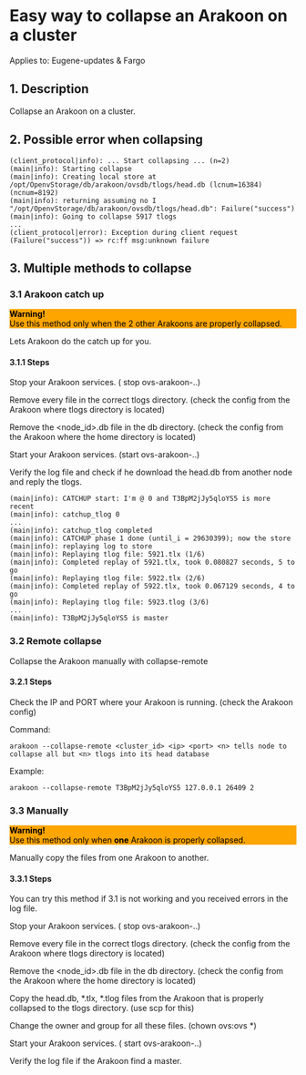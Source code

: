 # Easy way to collapse an Arakoon on a cluster

Applies to: Eugene-updates & Fargo

## 1. Description

Collapse an Arakoon on a cluster.

## 2. Possible error when collapsing

```
(client_protocol|info): ... Start collapsing ... (n=2)
(main|info): Starting collapse
(main|info): Creating local store at /opt/OpenvStorage/db/arakoon/ovsdb/tlogs/head.db (lcnum=16384) (ncnum=8192)
(main|info): returning assuming no I "/opt/OpenvStorage/db/arakoon/ovsdb/tlogs/head.db": Failure("success")
(main|info): Going to collapse 5917 tlogs
...
(client_protocol|error): Exception during client request (Failure("success")) => rc:ff msg:unknown failure
```

## 3. Multiple methods to collapse
### 3.1 Arakoon catch up
<div style="background-color:orange; color:black">
  <strong>Warning!</strong><br />Use this method only when the 2 other Arakoons are properly collapsed.
</div>

Lets Arakoon do the catch up for you.

#### 3.1.1 Steps
Stop your Arakoon services. ( stop ovs-arakoon-..)

Remove every file in the correct tlogs directory. (check the config from the Arakoon where tlogs directory is located)

Remove the <node_id>.db file in the db directory. (check the config from the Arakoon where the home directory is located)

Start your Arakoon services. (start ovs-arakoon-..)

Verify the log file and check if he download the head.db from another node and reply the tlogs.
```
(main|info): CATCHUP start: I'm @ 0 and T3BpM2jJy5qloYS5 is more recent
(main|info): catchup_tlog 0
...
(main|info): catchup_tlog completed
(main|info): CATCHUP phase 1 done (until_i = 29630399); now the store
(main|info): replaying log to store
(main|info): Replaying tlog file: 5921.tlx (1/6)
(main|info): Completed replay of 5921.tlx, took 0.080827 seconds, 5 to go
(main|info): Replaying tlog file: 5922.tlx (2/6)
(main|info): Completed replay of 5922.tlx, took 0.067129 seconds, 4 to go
(main|info): Replaying tlog file: 5923.tlog (3/6)
... 
(main|info): T3BpM2jJy5qloYS5 is master

```

### 3.2 Remote collapse
Collapse the Arakoon manually with collapse-remote

#### 3.2.1 Steps
Check the IP and PORT where your Arakoon is running. (check the Arakoon config)

Command:
```
arakoon --collapse-remote <cluster_id> <ip> <port> <n> tells node to collapse all but <n> tlogs into its head database
```

Example:
```
arakoon --collapse-remote T3BpM2jJy5qloYS5 127.0.0.1 26409 2
```

### 3.3 Manually
<div style="background-color:orange; color:black">
  <strong>Warning!</strong><br />Use this method only when <strong>one</strong> Arakoon is properly collapsed.
</div>

Manually copy the files from one Arakoon to another.

#### 3.3.1 Steps
You can try this method if 3.1 is not working and you received errors in the log file.

Stop your Arakoon services. ( stop ovs-arakoon-..)

Remove every file in the correct tlogs directory. (check the config from the Arakoon where tlogs directory is located)

Remove the <node_id>.db file in the db directory. (check the config from the Arakoon where the home directory is located)

Copy the head.db, *.tlx, *.tlog files from the Arakoon that is properly collapsed to the tlogs directory. (use scp for this)

Change the owner and group for all these files. (chown ovs:ovs *)

Start your Arakoon services. ( start ovs-arakoon-..)

Verify the log file if the Arakoon find a master.